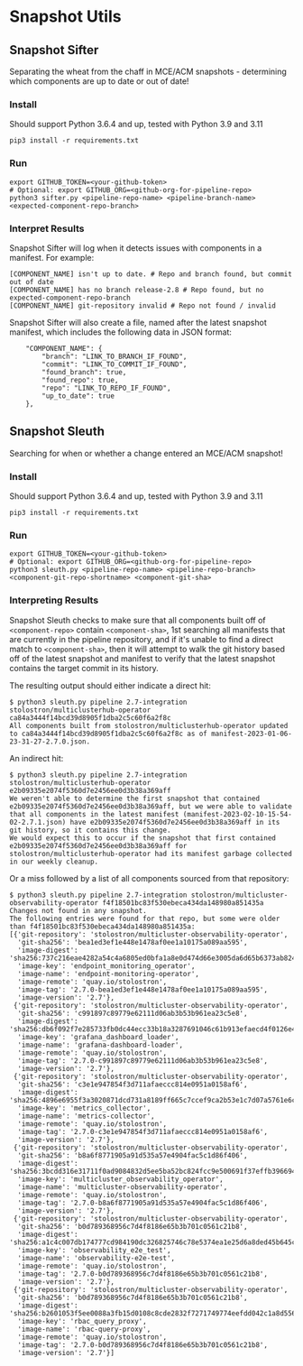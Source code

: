 # Snapshot Utils

## Snapshot Sifter

Separating the wheat from the chaff in MCE/ACM snapshots - determining which components are up to date or out of date!

### Install

Should support Python 3.6.4 and up, tested with Python 3.9 and 3.11

```
pip3 install -r requirements.txt
```

### Run

```
export GITHUB_TOKEN=<your-github-token>
# Optional: export GITHUB_ORG=<github-org-for-pipeline-repo>
python3 sifter.py <pipeline-repo-name> <pipeline-branch-name> <expected-component-repo-branch>
```

### Interpret Results

Snapshot Sifter will log when it detects issues with components in a manifest.  For example:
```
[COMPONENT_NAME] isn't up to date. # Repo and branch found, but commit out of date
[COMPONENT_NAME] has no branch release-2.8 # Repo found, but no expected-component-repo-branch
[COMPONENT_NAME] git-repository invalid # Repo not found / invalid
```

Snapshot Sifter will also create a file, named after the latest snapshot manifest, which includes the following data in JSON format:
```
    "COMPONENT_NAME": {
        "branch": "LINK_TO_BRANCH_IF_FOUND",
        "commit": "LINK_TO_COMMIT_IF_FOUND",
        "found_branch": true,
        "found_repo": true,
        "repo": "LINK_TO_REPO_IF_FOUND",
        "up_to_date": true
    },
```

## Snapshot Sleuth

Searching for when or whether a change entered an MCE/ACM snapshot!

### Install

Should support Python 3.6.4 and up, tested with Python 3.9 and 3.11

```
pip3 install -r requirements.txt
```

### Run

```
export GITHUB_TOKEN=<your-github-token>
# Optional: export GITHUB_ORG=<github-org-for-pipeline-repo>
python3 sleuth.py <pipeline-repo-name> <pipeline-repo-branch> <component-git-repo-shortname> <component-git-sha>
```

### Interpreting Results

Snapshot Sleuth checks to make sure that all components built off of `<component-repo>` contain `<component-sha>`, 1st searching all manifests that are currently in the pipeline repository, and if it's unable to find a direct match to `<component-sha>`, then it will attempt to walk the git history based off of the latest snapshot and manifest to verify that the latest snapshot contains the target commit in its history.  

The resulting output should either indicate a direct hit:
```
$ python3 sleuth.py pipeline 2.7-integration stolostron/multiclusterhub-operator ca84a3444f14bcd39d8905f1dba2c5c60f6a2f8c
All components built from stolostron/multiclusterhub-operator updated to ca84a3444f14bcd39d8905f1dba2c5c60f6a2f8c as of manifest-2023-01-06-23-31-27-2.7.0.json.
```

An indirect hit:
```
$ python3 sleuth.py pipeline 2.7-integration stolostron/multiclusterhub-operator e2b09335e2074f5360d7e2456ee0d3b38a369aff
We weren't able to determine the first snapshot that contained e2b09335e2074f5360d7e2456ee0d3b38a369aff, but we were able to validate that all components in the latest manifest (manifest-2023-02-10-15-54-02-2.7.1.json) have e2b09335e2074f5360d7e2456ee0d3b38a369aff in its git history, so it contains this change.
We would expect this to occur if the snapshot that first contained e2b09335e2074f5360d7e2456ee0d3b38a369aff for stolostron/multiclusterhub-operator had its manifest garbage collected in our weekly cleanup.
```

Or a miss followed by a list of all components sourced from that repository:
```
$ python3 sleuth.py pipeline 2.7-integration stolostron/multicluster-observability-operator f4f18501bc83f530ebeca434da148980a851435a
Changes not found in any snapshot.
The following entries were found for that repo, but some were older than f4f18501bc83f530ebeca434da148980a851435a:
[{'git-repository': 'stolostron/multicluster-observability-operator',
  'git-sha256': 'bea1ed3ef1e448e1478af0ee1a10175a089aa595',
  'image-digest': 'sha256:737c216eae4282a54c4a6805ed0bfa1a8e0d474d66e3005da6d65b6373ab8241',
  'image-key': 'endpoint_monitoring_operator',
  'image-name': 'endpoint-monitoring-operator',
  'image-remote': 'quay.io/stolostron',
  'image-tag': '2.7.0-bea1ed3ef1e448e1478af0ee1a10175a089aa595',
  'image-version': '2.7'},
 {'git-repository': 'stolostron/multicluster-observability-operator',
  'git-sha256': 'c991897c89779e62111d06ab3b53b961ea23c5e8',
  'image-digest': 'sha256:db6f092f7e285733fb0dc44ecc33b18a3287691046c61b913efaecd4f0126e49',
  'image-key': 'grafana_dashboard_loader',
  'image-name': 'grafana-dashboard-loader',
  'image-remote': 'quay.io/stolostron',
  'image-tag': '2.7.0-c991897c89779e62111d06ab3b53b961ea23c5e8',
  'image-version': '2.7'},
 {'git-repository': 'stolostron/multicluster-observability-operator',
  'git-sha256': 'c3e1e947854f3d711afaeccc814e0951a0158af6',
  'image-digest': 'sha256:4896e6955f3a3020871dcd731a8189ff665c7ccef9ca2b53e1c7d07a5761e6c4',
  'image-key': 'metrics_collector',
  'image-name': 'metrics-collector',
  'image-remote': 'quay.io/stolostron',
  'image-tag': '2.7.0-c3e1e947854f3d711afaeccc814e0951a0158af6',
  'image-version': '2.7'},
 {'git-repository': 'stolostron/multicluster-observability-operator',
  'git-sha256': 'b8a6f8771905a91d535a57e4904fac5c1d86f406',
  'image-digest': 'sha256:3bcdd316e31711f0ad9084832d5ee5ba52bc824fcc9e500691f37effb3966943',
  'image-key': 'multicluster_observability_operator',
  'image-name': 'multicluster-observability-operator',
  'image-remote': 'quay.io/stolostron',
  'image-tag': '2.7.0-b8a6f8771905a91d535a57e4904fac5c1d86f406',
  'image-version': '2.7'},
 {'git-repository': 'stolostron/multicluster-observability-operator',
  'git-sha256': 'b0d789368956c7d4f8186e65b3b701c0561c21b8',
  'image-digest': 'sha256:a1c4c007db174777cd984190dc326825746c78e5374ea1e25d6a8ded45b645c1',
  'image-key': 'observability_e2e_test',
  'image-name': 'observability-e2e-test',
  'image-remote': 'quay.io/stolostron',
  'image-tag': '2.7.0-b0d789368956c7d4f8186e65b3b701c0561c21b8',
  'image-version': '2.7'},
 {'git-repository': 'stolostron/multicluster-observability-operator',
  'git-sha256': 'b0d789368956c7d4f8186e65b3b701c0561c21b8',
  'image-digest': 'sha256:b2601053f5ee0088a3fb15d0108c8cde2832f7271749774eefdd042c1a8d5567',
  'image-key': 'rbac_query_proxy',
  'image-name': 'rbac-query-proxy',
  'image-remote': 'quay.io/stolostron',
  'image-tag': '2.7.0-b0d789368956c7d4f8186e65b3b701c0561c21b8',
  'image-version': '2.7'}]
```
